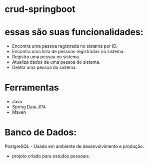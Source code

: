 # crud-springboot
# essas são suas funcionalidades:

- Encontra uma pessoa registrada no sistema por ID.
- Encontra uma lista de pessoas registradas no sistema.
- Registra uma pessoa no sistema.
- Atualiza dados de uma pessoa do sistema.
- Deleta uma pessoa do sistema.
# Ferramentas
  - Java
  - Spring Data JPA
  - Maven

# Banco de Dados:
PostgreSQL - Usado em ambiente de desenvolvimento e produção.

- projeto criado para estudos pessoais.
